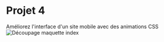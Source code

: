 # Projet 4
 Améliorez l'interface d'un site mobile avec des animations CSS
![Découpage maquette index](https://github.com/JordanKlashi/Projet-4/assets/129075458/0d5e7cfe-36e5-4c71-ac53-e0cce1d4fb25)
